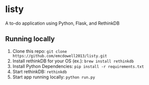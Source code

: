 # listy

A to-do application using Python, Flask, and RethinkDB

## Running locally

1. Clone this repo: ```git clone https://github.com/emcdowell2013/listy.git```
2. Install rethinkDB for your OS (ex.): ```brew install rethinkdb```
3. Install Python Dependencies: ```pip install -r requirements.txt```
4. Start rethinkDB: ```rethinkdb```
5. Start app running locally: ```python run.py```
